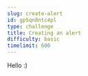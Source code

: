 ```yaml
---
slug: create-alert
id: gp5qn8ntc4pl
type: challenge
title: Creating an alert
difficulty: basic
timelimit: 600
---
```

Hello :)
